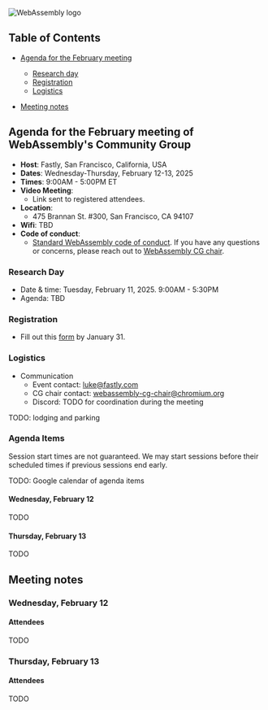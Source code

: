 ![WebAssembly logo](/images/WebAssembly.png)

## Table of Contents

* [Agenda for the February meeting](#agenda-for-the-February-meeting-of-webassemblys-community-group)

   * [Research day](#research-day)
   * [Registration](#registration)
   * [Logistics](#logistics)

* [Meeting notes](#meeting-notes)


## Agenda for the February meeting of WebAssembly's Community Group

- **Host**: Fastly, San Francisco, California, USA
- **Dates**: Wednesday-Thursday, February 12-13, 2025
- **Times**: 9:00AM - 5:00PM ET
- **Video Meeting**:
    - Link sent to registered attendees.
- **Location**:
    - 475 Brannan St. #300, San Francisco, CA 94107
- **Wifi**: TBD
- **Code of conduct**:
    - [Standard WebAssembly code of conduct](https://github.com/WebAssembly/meetings/blob/main/CODE_OF_CONDUCT.md). If you have any questions or concerns, please reach out to [WebAssembly CG chair](mailto:webassembly-cg-chair@chromium.org).

### Research Day

- Date & time: Tuesday, February 11, 2025. 9:00AM - 5:30PM
- Agenda: TBD

### Registration

- Fill out this [form](https://docs.google.com/forms/d/e/1FAIpQLSei-6h9luzk71GDHYi6avRftA5SyQOgL31mJIBu1BJ2Vhh0og/viewform) by January 31.

### Logistics

- Communication
    - Event contact: luke@fastly.com
    - CG chair contact: webassembly-cg-chair@chromium.org
    - Discord: TODO for coordination during the meeting

TODO: lodging and parking

### Agenda Items

Session start times are not guaranteed. We may start sessions before their
scheduled times if previous sessions end early.

TODO: Google calendar of agenda items

#### Wednesday, February 12

TODO

#### Thursday, February 13

TODO

## Meeting notes

### Wednesday, February 12

#### Attendees

TODO

### Thursday, February 13

#### Attendees

TODO
